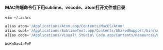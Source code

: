#### MAC终端命令行下用sublime、vscode、atom打开文件或目录

`vim ~/.zshrc`
```js
alias atom='/Applications/Atom.app/Contents/MacOS/Atom'
alias subl='/Applications/SublimeText.app/Contents/SharedSupport/bin/subl'
alias code='/Applications/Visual\ Studio\ Code.app/Contents/Resources/app/bin/code'
```

`WwKnDas4aEmE`